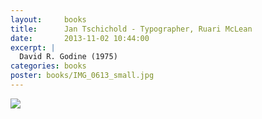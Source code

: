 ```yaml
---
layout:     books
title:      Jan Tschichold - Typographer, Ruari McLean
date:       2013-11-02 10:44:00
excerpt: |
  David R. Godine (1975)
categories: books
poster: books/IMG_0613_small.jpg
---
```


<div class="grid_12">
  <img src="{% asset_path books/IMG_0613.jpg %}" />
</div>

